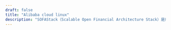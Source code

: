 ```yaml
---
draft: false
title: "Alibaba cloud linux"
description: "SOFAStack（Scalable Open Financial Architecture Stack）是用于快速构建金融级分布式架构的一套中间件，也是在金融场景里锤炼出来的最佳实践。"
---
```

